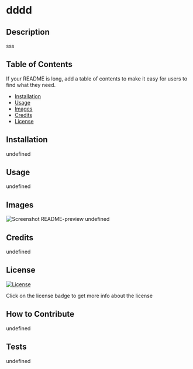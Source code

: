 
# dddd

## Description

sss

## Table of Contents

If your README is long, add a table of contents to make it easy for users to find what they need.

- [Installation](#installation)
- [Usage](#usage)
- [Images](#images)
- [Credits](#credits)
- [License](#license)

## Installation

undefined

## Usage

undefined

## Images

![Screenshot README-preview]()
undefined

## Credits

undefined

## License

[![License](https://img.shields.io/badge/License-Apache%202.0-blue.svg)](https://opensource.org/licenses/Apache-2.0)

Click on the license badge to get more info about the license

## How to Contribute

undefined

## Tests

undefined

    